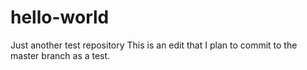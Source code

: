 # hello-world
Just another test repository
This is an edit that I plan to commit to the master branch as a test. 
